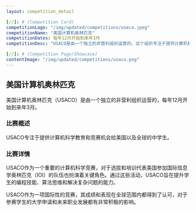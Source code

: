```yaml
---
layout: competition_detail

[//]: # (Competition Card)
competitionLogo: "/img/updated/competitions/useco.jpeg"
competitionName: "美国计算机奥林匹克"
competitionDates: 每年12月开始到来年3月
competitionDesc: "USACO是由一个独立的非营利组织运营的。这个组织专注于提供计算机科学教育和竞赛机会给美国以及全球的中学生。"

[//]: # (Competition Page/Showcase)
contentImage: "/img/updated/competitions/usaco.png"
---
```


## 美国计算机奥林匹克

美国计算机奥林匹克（USACO）是由一个独立的非营利组织运营的，每年12月开始到来年3月。

### 比赛概述

USACO专注于提供计算机科学教育和竞赛机会给美国以及全球的中学生。

### 比赛详情

USACO作为一个重要的计算机科学竞赛，对于选拔和培训代表美国参加国际信息学奥林匹克（IOI）的队伍也扮演着关键角色。通过这些活动，USACO旨在提升学生的编程技能、算法思维和解决复杂问题的能力。

USACO作为一项国际性的竞赛，其成绩和表现在全球范围内都得到了认可，对于参赛学生的大学申请和未来职业发展都有非常积极的影响。
